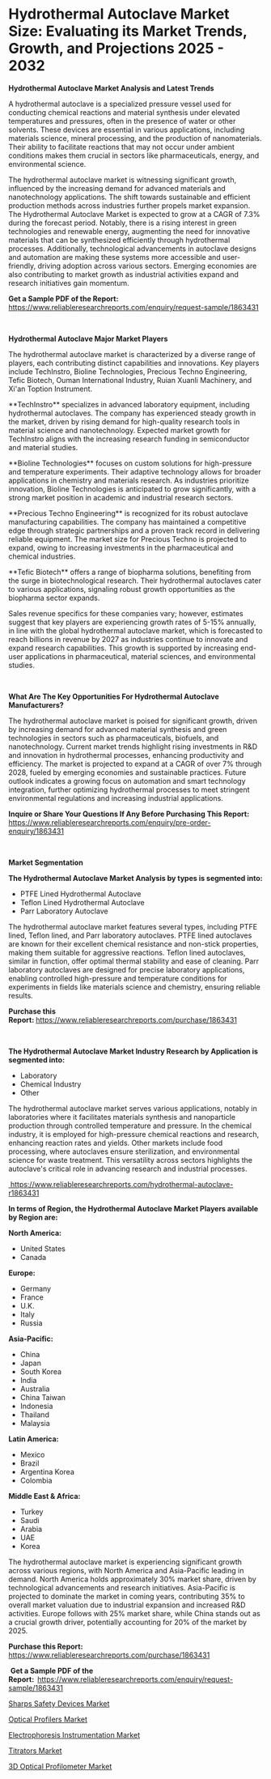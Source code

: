 <p><h1>Hydrothermal Autoclave Market Size: Evaluating its Market Trends, Growth, and Projections 2025 - 2032</h1></p><p><strong>Hydrothermal Autoclave Market Analysis and Latest Trends</strong></p>
<p><p>A hydrothermal autoclave is a specialized pressure vessel used for conducting chemical reactions and material synthesis under elevated temperatures and pressures, often in the presence of water or other solvents. These devices are essential in various applications, including materials science, mineral processing, and the production of nanomaterials. Their ability to facilitate reactions that may not occur under ambient conditions makes them crucial in sectors like pharmaceuticals, energy, and environmental science.</p><p>The hydrothermal autoclave market is witnessing significant growth, influenced by the increasing demand for advanced materials and nanotechnology applications. The shift towards sustainable and efficient production methods across industries further propels market expansion. The Hydrothermal Autoclave Market is expected to grow at a CAGR of 7.3% during the forecast period. Notably, there is a rising interest in green technologies and renewable energy, augmenting the need for innovative materials that can be synthesized efficiently through hydrothermal processes. Additionally, technological advancements in autoclave designs and automation are making these systems more accessible and user-friendly, driving adoption across various sectors. Emerging economies are also contributing to market growth as industrial activities expand and research initiatives gain momentum.</p></p>
<p><strong>Get a Sample PDF of the Report:&nbsp;</strong> <a href="https://www.reliableresearchreports.com/enquiry/request-sample/1863431?utm_campaign=116&utm_medium=2&utm_source=Github&utm_content=ia&utm_term=19022025&utm_id=hydrothermal-autoclave">https://www.reliableresearchreports.com/enquiry/request-sample/1863431</a></p>
<p>&nbsp;</p>
<p><strong>Hydrothermal Autoclave Major Market Players</strong></p>
<p><p>The hydrothermal autoclave market is characterized by a diverse range of players, each contributing distinct capabilities and innovations. Key players include TechInstro, Bioline Technologies, Precious Techno Engineering, Tefic Biotech, Ouman International Industry, Ruian Xuanli Machinery, and Xi'an Toption Instrument.</p><p>**TechInstro** specializes in advanced laboratory equipment, including hydrothermal autoclaves. The company has experienced steady growth in the market, driven by rising demand for high-quality research tools in material science and nanotechnology. Expected market growth for TechInstro aligns with the increasing research funding in semiconductor and material studies.</p><p>**Bioline Technologies** focuses on custom solutions for high-pressure and temperature experiments. Their adaptive technology allows for broader applications in chemistry and materials research. As industries prioritize innovation, Bioline Technologies is anticipated to grow significantly, with a strong market position in academic and industrial research sectors.</p><p>**Precious Techno Engineering** is recognized for its robust autoclave manufacturing capabilities. The company has maintained a competitive edge through strategic partnerships and a proven track record in delivering reliable equipment. The market size for Precious Techno is projected to expand, owing to increasing investments in the pharmaceutical and chemical industries.</p><p>**Tefic Biotech** offers a range of biopharma solutions, benefiting from the surge in biotechnological research. Their hydrothermal autoclaves cater to various applications, signaling robust growth opportunities as the biopharma sector expands.</p><p>Sales revenue specifics for these companies vary; however, estimates suggest that key players are experiencing growth rates of 5-15% annually, in line with the global hydrothermal autoclave market, which is forecasted to reach billions in revenue by 2027 as industries continue to innovate and expand research capabilities. This growth is supported by increasing end-user applications in pharmaceutical, material sciences, and environmental studies.</p></p>
<p>&nbsp;</p>
<p><strong>What Are The Key Opportunities For Hydrothermal Autoclave Manufacturers?</strong></p>
<p><p>The hydrothermal autoclave market is poised for significant growth, driven by increasing demand for advanced material synthesis and green technologies in sectors such as pharmaceuticals, biofuels, and nanotechnology. Current market trends highlight rising investments in R&D and innovation in hydrothermal processes, enhancing productivity and efficiency. The market is projected to expand at a CAGR of over 7% through 2028, fueled by emerging economies and sustainable practices. Future outlook indicates a growing focus on automation and smart technology integration, further optimizing hydrothermal processes to meet stringent environmental regulations and increasing industrial applications.</p></p>
<p><strong>Inquire or Share Your Questions If Any Before Purchasing This Report:</strong> <a href="https://www.reliableresearchreports.com/enquiry/pre-order-enquiry/1863431?utm_campaign=116&utm_medium=2&utm_source=Github&utm_content=ia&utm_term=19022025&utm_id=hydrothermal-autoclave">https://www.reliableresearchreports.com/enquiry/pre-order-enquiry/1863431</a></p>
<p>&nbsp;</p>
<p><strong>Market Segmentation</strong></p>
<p><strong>The Hydrothermal Autoclave Market Analysis by types is segmented into:</strong></p>
<p><ul><li>PTFE Lined Hydrothermal Autoclave</li><li>Teflon Lined Hydrothermal Autoclave</li><li>Parr Laboratory Autoclave</li></ul></p>
<p><p>The hydrothermal autoclave market features several types, including PTFE lined, Teflon lined, and Parr laboratory autoclaves. PTFE lined autoclaves are known for their excellent chemical resistance and non-stick properties, making them suitable for aggressive reactions. Teflon lined autoclaves, similar in function, offer optimal thermal stability and ease of cleaning. Parr laboratory autoclaves are designed for precise laboratory applications, enabling controlled high-pressure and temperature conditions for experiments in fields like materials science and chemistry, ensuring reliable results.</p></p>
<p><strong>Purchase this Report:&nbsp;</strong><a href="https://www.reliableresearchreports.com/purchase/1863431?utm_campaign=116&utm_medium=2&utm_source=Github&utm_content=ia&utm_term=19022025&utm_id=hydrothermal-autoclave">https://www.reliableresearchreports.com/purchase/1863431</a></p>
<p>&nbsp;</p>
<p><strong>The Hydrothermal Autoclave Market Industry Research by Application is segmented into:</strong></p>
<p><ul><li>Laboratory</li><li>Chemical Industry</li><li>Other</li></ul></p>
<p><p>The hydrothermal autoclave market serves various applications, notably in laboratories where it facilitates materials synthesis and nanoparticle production through controlled temperature and pressure. In the chemical industry, it is employed for high-pressure chemical reactions and research, enhancing reaction rates and yields. Other markets include food processing, where autoclaves ensure sterilization, and environmental science for waste treatment. This versatility across sectors highlights the autoclave's critical role in advancing research and industrial processes.</p></p>
<p><a href="https://www.reliableresearchreports.com/hydrothermal-autoclave-r1863431?utm_campaign=116&utm_medium=2&utm_source=Github&utm_content=ia&utm_term=19022025&utm_id=hydrothermal-autoclave">&nbsp;https://www.reliableresearchreports.com/hydrothermal-autoclave-r1863431</a></p>
<p><strong>In terms of Region, the Hydrothermal Autoclave Market Players available by Region are:</strong></p>
<p>
    <p> <strong> North America: </strong>
        <ul>
            <li>United States</li>
            <li>Canada</li>
        </ul>
        </p> 
    <p> <strong> Europe: </strong>
        <ul>
            <li>Germany</li>
            <li>France</li>
            <li>U.K.</li>
            <li>Italy</li>
            <li>Russia</li>
        </ul>
        </p> 
    <p> <strong> Asia-Pacific: </strong>
        <ul>
            <li>China</li>
            <li>Japan</li>
            <li>South Korea</li>
            <li>India</li>
            <li>Australia</li>
            <li>China Taiwan</li>
            <li>Indonesia</li>
            <li>Thailand</li>
            <li>Malaysia</li>
        </ul>
        </p> 
    <p> <strong> Latin America: </strong>
        <ul>
            <li>Mexico</li>
            <li>Brazil</li>
            <li>Argentina Korea</li>
            <li>Colombia</li>
        </ul>
        </p> 
    <p> <strong> Middle East & Africa: </strong>
        <ul>
            <li>Turkey</li>
            <li>Saudi</li>
            <li>Arabia</li>
            <li>UAE</li>
            <li>Korea</li>
        </ul>
    </p>
    </p>
<p><p>The hydrothermal autoclave market is experiencing significant growth across various regions, with North America and Asia-Pacific leading in demand. North America holds approximately 30% market share, driven by technological advancements and research initiatives. Asia-Pacific is projected to dominate the market in coming years, contributing 35% to overall market valuation due to industrial expansion and increased R&D activities. Europe follows with 25% market share, while China stands out as a crucial growth driver, potentially accounting for 20% of the market by 2025.</p></p>
<p><strong>Purchase this Report: </strong><a href="https://www.reliableresearchreports.com/purchase/1863431?utm_campaign=116&utm_medium=2&utm_source=Github&utm_content=ia&utm_term=19022025&utm_id=hydrothermal-autoclave">https://www.reliableresearchreports.com/purchase/1863431</a></p>
<p>&nbsp;<strong>Get a Sample PDF of the Report:&nbsp;&nbsp;</strong><a href="https://www.reliableresearchreports.com/enquiry/request-sample/1863431?utm_campaign=116&utm_medium=2&utm_source=Github&utm_content=ia&utm_term=19022025&utm_id=hydrothermal-autoclave">https://www.reliableresearchreports.com/enquiry/request-sample/1863431</a></p>
<p><strong></strong></p>
<p><p><a href="https://github.com/chongseney974/Market-Research-Report-List-1/blob/main/sharps-safety-devices-market.md?utm_campaign=116&utm_medium=2&utm_source=Github&utm_content=ia&utm_term=19022025&utm_id=hydrothermal-autoclave">Sharps Safety Devices Market</a></p><p><a href="https://github.com/rosalinebhakta48/Market-Research-Report-List-1/blob/main/optical-profilers-market.md?utm_campaign=116&utm_medium=2&utm_source=Github&utm_content=ia&utm_term=19022025&utm_id=hydrothermal-autoclave">Optical Profilers Market</a></p><p><a href="https://github.com/lateshab69/Market-Research-Report-List-1/blob/main/electrophoresis-instrumentation-market.md?utm_campaign=116&utm_medium=2&utm_source=Github&utm_content=ia&utm_term=19022025&utm_id=hydrothermal-autoclave">Electrophoresis Instrumentation Market</a></p><p><a href="https://github.com/darenph8er/Market-Research-Report-List-1/blob/main/titrators-market.md?utm_campaign=116&utm_medium=2&utm_source=Github&utm_content=ia&utm_term=19022025&utm_id=hydrothermal-autoclave">Titrators Market</a></p><p><a href="https://github.com/nathaliehurles7142/Market-Research-Report-List-1/blob/main/3d-optical-profilometer-market.md?utm_campaign=116&utm_medium=2&utm_source=Github&utm_content=ia&utm_term=19022025&utm_id=hydrothermal-autoclave">3D Optical Profilometer Market</a></p></p>